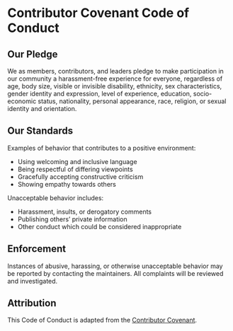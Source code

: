 # Contributor Covenant Code of Conduct

## Our Pledge

We as members, contributors, and leaders pledge to make participation in our community a harassment-free experience for everyone, regardless of age, body size, visible or invisible disability, ethnicity, sex characteristics, gender identity and expression, level of experience, education, socio-economic status, nationality, personal appearance, race, religion, or sexual identity and orientation.

## Our Standards

Examples of behavior that contributes to a positive environment:

- Using welcoming and inclusive language
- Being respectful of differing viewpoints
- Gracefully accepting constructive criticism
- Showing empathy towards others

Unacceptable behavior includes:

- Harassment, insults, or derogatory comments
- Publishing others’ private information
- Other conduct which could be considered inappropriate

## Enforcement

Instances of abusive, harassing, or otherwise unacceptable behavior may be reported by contacting the maintainers. All complaints will be reviewed and investigated.

## Attribution

This Code of Conduct is adapted from the [Contributor Covenant](https://www.contributor-covenant.org/).
